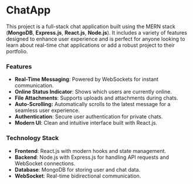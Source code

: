 # ChatApp
This project is a full-stack chat application built using the MERN stack (**MongoDB**, **Express.js**, **React.js**, **Node.js**). It includes a variety of features designed to enhance user experience and is perfect for anyone looking to learn about real-time chat applications or add a robust project to their portfolio.   

### Features
- **Real-Time Messaging**: Powered by WebSockets for instant communication. 
- **Online Status Indicator**: Shows which users are currently online.
- **File Attachments**: Supports uploads and attachments during chats.
- **Auto-Scrolling:** Automatically scrolls to the latest message for a seamless user experience.
- **Authentication**: Secure user authentication for private chats.
- **Modern UI**: Clean and intuitive interface built with React.js.

### Technology Stack
- **Frontend**: React.js with modern hooks and state management.
- **Backend**: Node.js with Express.js for handling API requests and WebSocket connections.
- **Database**: MongoDB for storing user and chat data.
- **WebSocket**: Real-time bidirectional communication.
